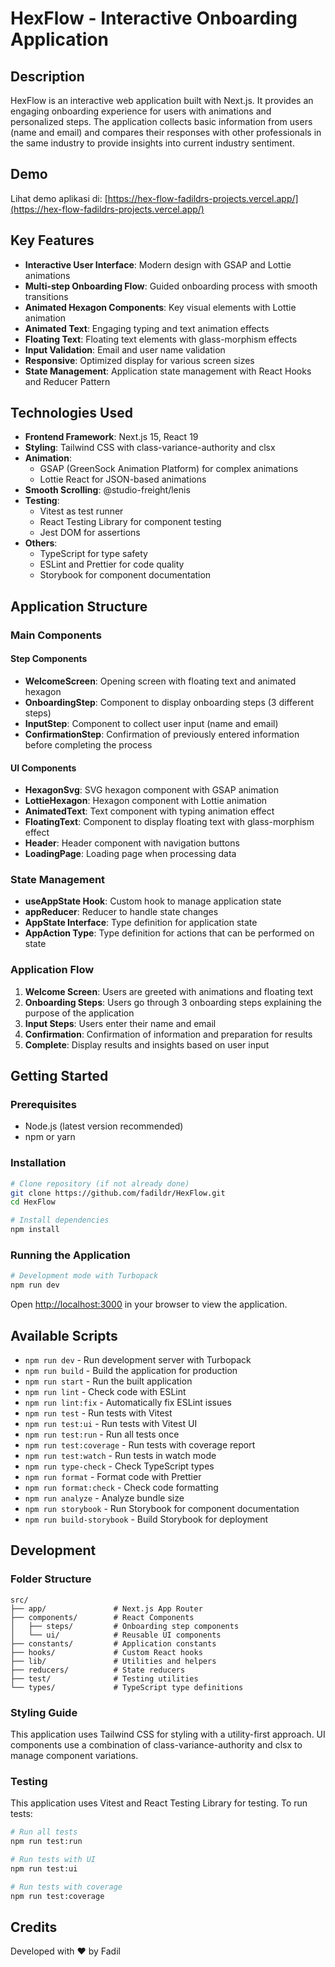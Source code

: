 # HexFlow - Interactive Onboarding Application

## Description

HexFlow is an interactive web application built with Next.js. It provides an engaging onboarding experience for users with animations and personalized steps. The application collects basic information from users (name and email) and compares their responses with other professionals in the same industry to provide insights into current industry sentiment.

## Demo

Lihat demo aplikasi di: [https://hex-flow-fadildrs-projects.vercel.app/](https://hex-flow-fadildrs-projects.vercel.app/)

## Key Features

- **Interactive User Interface**: Modern design with GSAP and Lottie animations
- **Multi-step Onboarding Flow**: Guided onboarding process with smooth transitions
- **Animated Hexagon Components**: Key visual elements with Lottie animation
- **Animated Text**: Engaging typing and text animation effects
- **Floating Text**: Floating text elements with glass-morphism effects
- **Input Validation**: Email and user name validation
- **Responsive**: Optimized display for various screen sizes
- **State Management**: Application state management with React Hooks and Reducer Pattern

## Technologies Used

- **Frontend Framework**: Next.js 15, React 19
- **Styling**: Tailwind CSS with class-variance-authority and clsx
- **Animation**:
  - GSAP (GreenSock Animation Platform) for complex animations
  - Lottie React for JSON-based animations
- **Smooth Scrolling**: @studio-freight/lenis
- **Testing**:
  - Vitest as test runner
  - React Testing Library for component testing
  - Jest DOM for assertions
- **Others**:
  - TypeScript for type safety
  - ESLint and Prettier for code quality
  - Storybook for component documentation

## Application Structure

### Main Components

#### Step Components

- **WelcomeScreen**: Opening screen with floating text and animated hexagon
- **OnboardingStep**: Component to display onboarding steps (3 different steps)
- **InputStep**: Component to collect user input (name and email)
- **ConfirmationStep**: Confirmation of previously entered information before completing the process

#### UI Components

- **HexagonSvg**: SVG hexagon component with GSAP animation
- **LottieHexagon**: Hexagon component with Lottie animation
- **AnimatedText**: Text component with typing animation effect
- **FloatingText**: Component to display floating text with glass-morphism effect
- **Header**: Header component with navigation buttons
- **LoadingPage**: Loading page when processing data

### State Management

- **useAppState Hook**: Custom hook to manage application state
- **appReducer**: Reducer to handle state changes
- **AppState Interface**: Type definition for application state
- **AppAction Type**: Type definition for actions that can be performed on state

### Application Flow

1. **Welcome Screen**: Users are greeted with animations and floating text
2. **Onboarding Steps**: Users go through 3 onboarding steps explaining the purpose of the application
3. **Input Steps**: Users enter their name and email
4. **Confirmation**: Confirmation of information and preparation for results
5. **Complete**: Display results and insights based on user input

## Getting Started

### Prerequisites

- Node.js (latest version recommended)
- npm or yarn

### Installation

```bash
# Clone repository (if not already done)
git clone https://github.com/fadildr/HexFlow.git
cd HexFlow

# Install dependencies
npm install
```

### Running the Application

```bash
# Development mode with Turbopack
npm run dev
```

Open [http://localhost:3000](http://localhost:3000) in your browser to view the application.

## Available Scripts

- `npm run dev` - Run development server with Turbopack
- `npm run build` - Build the application for production
- `npm run start` - Run the built application
- `npm run lint` - Check code with ESLint
- `npm run lint:fix` - Automatically fix ESLint issues
- `npm run test` - Run tests with Vitest
- `npm run test:ui` - Run tests with Vitest UI
- `npm run test:run` - Run all tests once
- `npm run test:coverage` - Run tests with coverage report
- `npm run test:watch` - Run tests in watch mode
- `npm run type-check` - Check TypeScript types
- `npm run format` - Format code with Prettier
- `npm run format:check` - Check code formatting
- `npm run analyze` - Analyze bundle size
- `npm run storybook` - Run Storybook for component documentation
- `npm run build-storybook` - Build Storybook for deployment

## Development

### Folder Structure

```
src/
├── app/               # Next.js App Router
├── components/        # React Components
│   ├── steps/         # Onboarding step components
│   └── ui/            # Reusable UI components
├── constants/         # Application constants
├── hooks/             # Custom React hooks
├── lib/               # Utilities and helpers
├── reducers/          # State reducers
├── test/              # Testing utilities
└── types/             # TypeScript type definitions
```

### Styling Guide

This application uses Tailwind CSS for styling with a utility-first approach. UI components use a combination of class-variance-authority and clsx to manage component variations.

### Testing

This application uses Vitest and React Testing Library for testing. To run tests:

```bash
# Run all tests
npm run test:run

# Run tests with UI
npm run test:ui

# Run tests with coverage
npm run test:coverage
```

## Credits

Developed with ❤️ by Fadil
